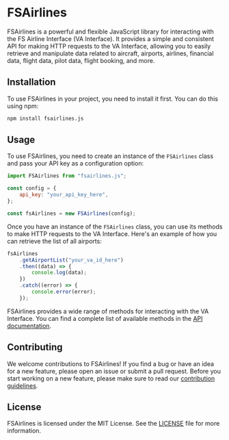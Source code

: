 # FSAirlines

FSAirlines is a powerful and flexible JavaScript library for interacting with the FS Airline Interface (VA Interface). It provides a simple and consistent API for making HTTP requests to the VA Interface, allowing you to easily retrieve and manipulate data related to aircraft, airports, airlines, financial data, flight data, pilot data, flight booking, and more.

## Installation

To use FSAirlines in your project, you need to install it first. You can do this using npm:

```bash
npm install fsairlines.js
```

## Usage

To use FSAirlines, you need to create an instance of the `FSAirlines` class and pass your API key as a configuration option:

```javascript
import FSAirlines from "fsairlines.js";

const config = {
	api_key: "your_api_key_here",
};

const fsAirlines = new FSAirlines(config);
```

Once you have an instance of the `FSAirlines` class, you can use its methods to make HTTP requests to the VA Interface. Here's an example of how you can retrieve the list of all airports:

```javascript
fsAirlines
	.getAirportList("your_va_id_here")
	.then((data) => {
		console.log(data);
	})
	.catch((error) => {
		console.error(error);
	});
```

FSAirlines provides a wide range of methods for interacting with the VA Interface. You can find a complete list of available methods in the [API documentation](https://wiki.fsairlines.net/index.php/XML-Interface-v2).

## Contributing

We welcome contributions to FSAirlines! If you find a bug or have an idea for a new feature, please open an issue or submit a pull request. Before you start working on a new feature, please make sure to read our [contribution guidelines](https://github.com/tabit/fsairlines/blob/master/CONTRIBUTING.md).

## License

FSAirlines is licensed under the MIT License. See the [LICENSE](https://github.com/tabit/fsairlines/blob/master/LICENSE) file for more information.
